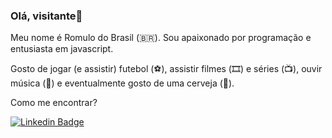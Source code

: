 ### Olá, visitante👋

Meu nome é Romulo do Brasil (🇧🇷). Sou apaixonado por programação e entusiasta em javascript.

Gosto de jogar (e assistir) futebol (⚽️), assistir filmes (🎞️) e séries (📺), ouvir música (🎵) e eventualmente gosto de uma cerveja (🍺).

Como me encontrar?

[![Linkedin Badge](https://img.shields.io/badge/-LinkedIn-blue?style=flat-square&logo=Linkedin&logoColor=white&link=https://www.linkedin.com/in/romulo-pereira-4394b11b3)](https://www.linkedin.com/in/romulo-pereira-4394b11b3)

<!--
**romuloqaz/romuloqaz** is a ✨ _special_ ✨ repository because its `README.md` (this file) appears on your GitHub profile.

Here are some ideas to get you started:

- 🔭 I’m currently working on ...
- 🌱 I’m currently learning ...
- 👯 I’m looking to collaborate on ...
- 🤔 I’m looking for help with ...
- 💬 Ask me about ...
- 📫 How to reach me: ...
- 😄 Pronouns: ...
- ⚡ Fun fact: ...
-->

